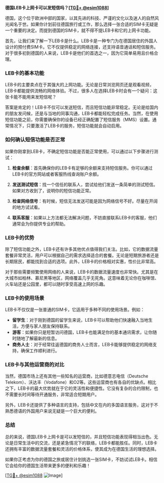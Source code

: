 **德国LEB卡上网卡可以发短信吗？[[TG💪+ @esim1088](https://t.me/s/esim1088)]**

德国，这个位于欧洲中部的国家，以其先进的科技、严谨的文化以及迷人的自然风光闻名于世。如果你计划前往德国旅行或工作，那么选择一张合适的SIM卡无疑是一个重要的决定。而提到德国的SIM卡，就不得不提LEB卡和它的上网卡功能。

首先，让我们来了解一下LEB卡是什么。LEB卡是一种专门为在德国居住的外国人设计的预付费SIM卡。它不仅提供稳定的网络连接，还支持语音通话和短信服务。对于很多初到德国的人来说，LEB卡是他们的首选之一，因为它简单易用且价格合理。

### **LEB卡的基本功能**
LEB卡的主要卖点在于其强大的上网功能。无论是日常浏览网页还是观看视频，LEB卡都能提供流畅的网络体验。不过，很多人在选择LEB卡时会有一个疑问：这张卡能不能用来发短信呢？

答案是肯定的！LEB卡不仅可以发送短信，而且短信功能非常稳定。无论是给国内的朋友发问候，还是与当地的同事沟通，LEB卡都能轻松完成任务。当然，在使用短信功能之前，你需要确保你的设备已经正确配置了短信服务（MMS）设置。通常情况下，只要激活了LEB卡的服务，短信功能就会自动启用。

### **如何确认短信功能是否正常**
如果你刚拿到LEB卡，不确定短信功能是否能正常使用，可以通过以下步骤进行测试：

1. **检查余额**：首先确保你的LEB卡有足够的余额来支持短信服务。你可以通过LEB卡的官方网站或者客服热线查询账户余额。
   
2. **发送测试短信**：找一个信任的联系人，尝试给他们发送一条简单的测试短信。如果对方收到了，说明你的短信功能正常。

3. **检查网络信号**：有时候，短信无法发送可能是因为网络信号不好。尽量在开阔的地方试试看。

4. **联系客服**：如果以上方法都无法解决问题，不妨直接联系LEB卡的客服，他们通常会为你提供专业的帮助。

### **LEB卡的优势**
除了短信功能之外，LEB卡还有许多其他优点值得我们关注。比如，它的数据流量套餐非常灵活，用户可以根据自己的需求选择适合的套餐。无论是短期旅游者还是长期居民，都能找到合适的选项。此外，LEB卡的价格相对实惠，性价比非常高。

对于那些需要频繁使用网络的人来说，LEB卡的数据流量速度也非常快。尤其是在大城市如柏林、慕尼黑等地区，网络覆盖几乎无死角。这意味着无论你在咖啡馆、火车站还是公园里，都可以随时享受高速上网的乐趣。

### **LEB卡的使用场景**
LEB卡不仅仅是一张普通的SIM卡，它适用于多种不同的使用场景。例如：
- **留学生**：对于刚到德国的留学生来说，LEB卡可以帮助他们快速融入当地生活，方便与家人朋友保持联系。
- **游客**：如果你只是短暂访问德国，LEB卡也能满足你的基本通讯需求，让你随时随地了解最新的信息。
- **商务人士**：对于经常往返德国的商务人士而言，LEB卡能够提供稳定的网络支持，确保工作顺利进行。

### **LEB卡与其他运营商的对比**
当然，德国市场上还有其他一些知名的运营商，比如德意志电信（Deutsche Telekom）、沃达丰（Vodafone）和O2等。这些运营商也有各自的优缺点。相比之下，LEB卡的最大优势就在于它的灵活性和便捷性。它没有复杂的合约限制，也不需要长时间等待开通服务，非常适合短期用户。

另外，LEB卡还提供了多种语言的支持，包括中文在内的多国语言服务，这对于不熟悉德语的外国用户来说无疑是一个巨大的便利。

### **总结**
总的来说，德国LEB卡上网卡是可以发短信的，并且短信功能表现得相当出色。无论是日常生活中的交流，还是紧急情况下的联络，LEB卡都能胜任。同时，LEB卡还拥有丰富的数据流量套餐和灵活的价格体系，使其成为在德国生活的理想选择。

如果你正考虑为你的德国之旅或居住计划挑选一张SIM卡，不妨试试LEB卡。相信它会给你的德国生活带来更多的便利和乐趣！

[[TG💪+ @esim1088](https://t.me/s/esim1088) ![Image](https://i.postimg.cc/4NQfJmqS/Snipaste-2025-05-13-00-14-12.png)]